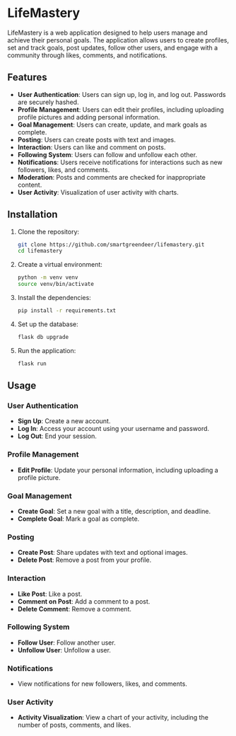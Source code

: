 # LifeMastery

LifeMastery is a web application designed to help users manage and achieve their personal goals. The application allows users to create profiles, set and track goals, post updates, follow other users, and engage with a community through likes, comments, and notifications.



## Features

- **User Authentication**: Users can sign up, log in, and log out. Passwords are securely hashed.
- **Profile Management**: Users can edit their profiles, including uploading profile pictures and adding personal information.
- **Goal Management**: Users can create, update, and mark goals as complete.
- **Posting**: Users can create posts with text and images.
- **Interaction**: Users can like and comment on posts.
- **Following System**: Users can follow and unfollow each other.
- **Notifications**: Users receive notifications for interactions such as new followers, likes, and comments.
- **Moderation**: Posts and comments are checked for inappropriate content.
- **User Activity**: Visualization of user activity with charts.

## Installation

1. Clone the repository:
    ```bash
    git clone https://github.com/smartgreendeer/lifemastery.git
    cd lifemastery
    ```

2. Create a virtual environment:
    ```bash
    python -m venv venv
    source venv/bin/activate 
    ```

3. Install the dependencies:
    ```bash
    pip install -r requirements.txt
    ```

4. Set up the database:
    ```bash
    flask db upgrade
    ```

5. Run the application:
    ```bash
    flask run
    ```

## Usage

### User Authentication

- **Sign Up**: Create a new account.
- **Log In**: Access your account using your username and password.
- **Log Out**: End your session.

### Profile Management

- **Edit Profile**: Update your personal information, including uploading a profile picture.

### Goal Management

- **Create Goal**: Set a new goal with a title, description, and deadline.
- **Complete Goal**: Mark a goal as complete.

### Posting

- **Create Post**: Share updates with text and optional images.
- **Delete Post**: Remove a post from your profile.

### Interaction

- **Like Post**: Like a post.
- **Comment on Post**: Add a comment to a post.
- **Delete Comment**: Remove a comment.

### Following System

- **Follow User**: Follow another user.
- **Unfollow User**: Unfollow a user.

### Notifications

- View notifications for new followers, likes, and comments.

### User Activity

- **Activity Visualization**: View a chart of your activity, including the number of posts, comments, and likes.






